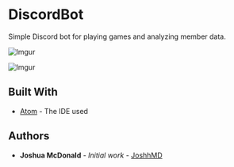 # DiscordBot

Simple Discord bot for playing games and analyzing member data.<br />

![Imgur](https://imgur.com/rZUKTfr)

![Imgur](https://imgur.com/RjWdZTO)

## Built With

* [Atom](https://atom.io/) - The IDE used


## Authors

* **Joshua McDonald** - *Initial work* - [JoshhMD](https://github.com/joshhMD)

